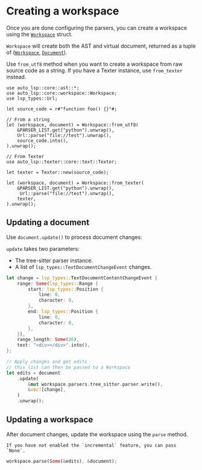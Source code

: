 # Creating a workspace

Once you are done configuring the parsers, you can create a workspace using the [`Workspace`](https://docs.rs/auto-lsp/latest/auto_lsp/core/workspace/struct.Workspace.html) struct.

`Workspace` will create both the AST and virtual document, returned as a tuple of ([`Workspace`](https://docs.rs/auto-lsp/latest/auto_lsp/core/workspace/struct.Workspace.html), [`Document`](https://docs.rs/auto-lsp/latest/auto_lsp/core/document/struct.Document.html)).

Use `from_utf8` method when you want to create a workspace from raw source code as a string.
If you have a Texter instance, use `from_texter` instead.

```rust, ignore
use auto_lsp::core::ast::*;
use auto_lsp::core::workspace::Workspace;
use lsp_types::Url;

let source_code = r#"function foo() {}"#;

// From a string
let (workspace, document) = Workspace::from_utf8(
    &PARSER_LIST.get("python").unwrap(),
    Url::parse("file://test").unwrap(),
    source_code.into(),
).unwrap();

// From Texter
use auto_lsp::texter::core::text::Texter;

let texter = Texter::new(source_code);

let (workspace, document) = Workspace::from_texter(
    &PARSER_LIST.get("python").unwrap(),
     Url::parse("file://test").unwrap(),
    texter,
).unwrap();
```

## Updating a document

Use `document.update()` to process document changes:

`update` takes two parameters:
 - The tree-sitter parser instance.
 - A list of `lsp_types::TextDocumentChangeEvent` changes.

```rust
let change = lsp_types::TextDocumentContentChangeEvent {
    range: Some(lsp_types::Range {
        start: lsp_types::Position {
            line: 0,
            character: 0,
        },
        end: lsp_types::Position {
            line: 0,
            character: 0,
        },
    }),
    range_length: Some(26),
    text: "<div></div>".into(),
};

// Apply changes and get edits
// this list can then be passed to a Workspace
let edits = document
    .update(
        &mut workspace.parsers.tree_sitter.parser.write(),
        &vec![change],
    )
    .unwrap();

```

## Updating a workspace

After document changes, update the workspace using the `parse` method.

```admonish
If you have not enabled the `incremental` feature, you can pass `None`.
```

```rust
workspace.parse(Some(&edits), &document);
```
